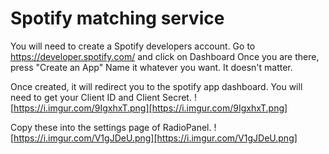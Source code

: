 # Spotify matching service

You will need to create a Spotify developers account. Go to https://developer.spotify.com/ and click on Dashboard
Once you are there, press "Create an App"
Name it whatever you want. It doesn't matter.

Once created, it will redirect you to the spotify app dashboard. You will need to get your Client ID and Client Secret.
![https://i.imgur.com/9IgxhxT.png][https://i.imgur.com/9IgxhxT.png]

Copy these into the settings page of RadioPanel.
![https://i.imgur.com/V1gJDeU.png][https://i.imgur.com/V1gJDeU.png]